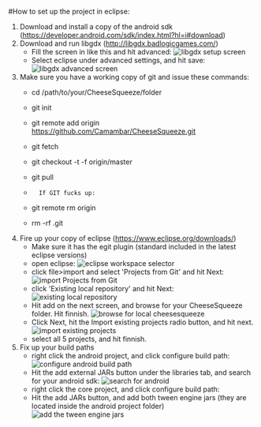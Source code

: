#How to set up the project in eclipse:
1.	Download and install a copy of the android sdk (https://developer.android.com/sdk/index.html?hl=i#download)
2.	Download and run libgdx (http://libgdx.badlogicgames.com/)
	*	Fill the screen in like this and hit advanced:
		![libgdx setup screen](http://i.imgur.com/gIqCe6V.jpg)
	*	Select eclipse under advanced settings, and hit save:
		![libgdx advanced screen](http://i.imgur.com/Nmm8X0l.jpg)
3.	Make sure you have a working copy of git and issue these commands:
	*	cd /path/to/your/CheeseSqueeze/folder
	*	git init
	*	git remote add origin https://github.com/Camambar/CheeseSqueeze.git
	*	git fetch
	*	git checkout -t -f origin/master
	*	git pull
	
	*       If GIT fucks up:
	*	git remote rm origin
	*	rm -rf .git
4.	Fire up your copy of eclipse (https://www.eclipse.org/downloads/)
	*	Make sure it has the egit plugin (standard included in the latest eclipse versions)
	*	open eclipse:
		![eclipse workspace selector](http://i.imgur.com/Tg6eIJo.jpg)
	*	click file>import and select 'Projects from Git' and hit Next:
		![import Projects from Git](http://i.imgur.com/Zcxg9aO.jpg)
	*	click 'Existing local repository' and hit Next:
		![existing local repository](http://i.imgur.com/2EQe0Ed.jpg)
	*	Hit add on the next screen, and browse for your CheeseSqueeze folder. Hit finnish.
		![browse for local cheesesqueeze](http://i.imgur.com/r9Szusz.jpg)
	*	Click Next, hit the Import existing projects radio button, and hit next.
		![import existing projects](http://i.imgur.com/PMNxMQc.jpg)
	*	select all 5 projects, and hit finnish.
5.	Fix up your build paths
	*	right click the android project, and click configure build path:
		![configure android build path](http://i.imgur.com/WLoRP2N.jpg)
	*	Hit the add external JARs button under the libraries tab, and search for your android sdk:
		![search for android](http://i.imgur.com/yx7bmSz.jpg)
	*	right click the core project, and click configure build path:
	*	Hit the add JARs button, and add both tween engine jars (they are located inside the android project folder)
		![add the tween engine jars](http://i.imgur.com/05wYhf1.jpg)
